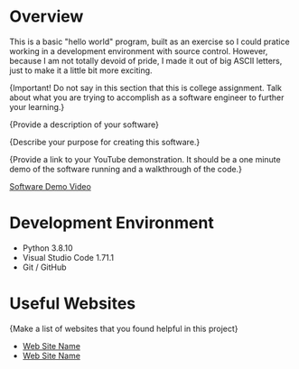 # Overview

This is a basic "hello world" program, built as an exercise so I could pratice working in a development environment with source control. However, because I am not totally devoid of pride, I made it out of big ASCII letters, just to make it a little bit more exciting.

{Important!  Do not say in this section that this is college assignment.  Talk about what you are trying to accomplish as a software engineer to further your learning.}

{Provide a description of your software}

{Describe your purpose for creating this software.}

{Provide a link to your YouTube demonstration.  It should be a one minute demo of the software running and a walkthrough of the code.}

[Software Demo Video](http://youtube.link.goes.here)

# Development Environment

* Python 3.8.10
* Visual Studio Code 1.71.1
* Git / GitHub

# Useful Websites

{Make a list of websites that you found helpful in this project}
* [Web Site Name](http://url.link.goes.here)
* [Web Site Name](http://url.link.goes.here)